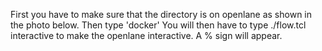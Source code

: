 First you have to make sure that the directory is on openlane as shown in the photo below.
Then type 'docker'
You will then have to type ./flow.tcl interactive to make the openlane interactive.
A % sign will appear.

